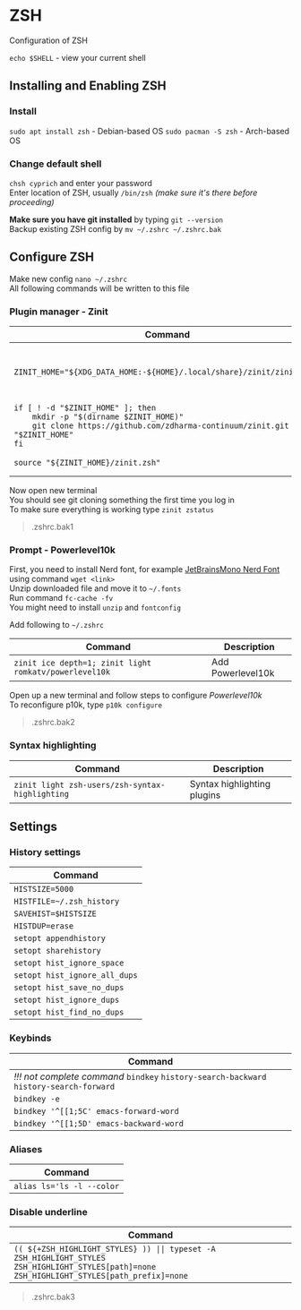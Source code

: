 # ZSH
Configuration of ZSH  

`echo $SHELL` - view your current shell

## Installing and Enabling ZSH
### Install 
`sudo apt install zsh` - Debian-based OS
`sudo pacman -S zsh` - Arch-based OS 

### Change default shell 
`chsh cyprich` and enter your password  
Enter location of ZSH, usually `/bin/zsh` *(make sure it's there before proceeding)*  

**Make sure you have git installed** by typing `git --version`  
Backup existing ZSH config by `mv ~/.zshrc ~/.zshrc.bak`  

## Configure ZSH
Make new config `nano ~/.zshrc`  
All following commands will be written to this file  

### Plugin manager - Zinit

| Command                                                                                                                                                               | Description                                          |
| --------------------------------------------------------------------------------------------------------------------------------------------------------------------- | ---------------------------------------------------- |
| `ZINIT_HOME="${XDG_DATA_HOME:-${HOME}/.local/share}/zinit/zinit.git"`<br>                                                                                             | Set the directory we want to store Zinit and plugins |
| `if [ ! -d "$ZINIT_HOME" ]; then` <br>`    mkdir -p "$(dirname $ZINIT_HOME)"`<br>`    git clone https://github.com/zdharma-continuum/zinit.git "$ZINIT_HOME"`<br>`fi` | Download Zinit, if it's not there yet                |
| `source "${ZINIT_HOME}/zinit.zsh"`                                                                                                                                    | Source/Load Zinit                                    |
Now open new terminal  
You should see git cloning something the first time you log in  
To make sure everything is working type `zinit zstatus`  

> .zshrc.bak1

### Prompt - Powerlevel10k
First, you need to install Nerd font, for example [JetBrainsMono Nerd Font](https://github.com/ryanoasis/nerd-fonts/releases/download/v3.2.1/JetBrainsMono.zip) using command `wget <link>`  
Unzip downloaded file and move it to `~/.fonts`  
Run command `fc-cache -fv`  
You might need to install `unzip` and `fontconfig` 

Add following to `~/.zshrc`

| Command                                                | Description       |
| ------------------------------------------------------ | ----------------- |
| `zinit ice depth=1; zinit light romkatv/powerlevel10k` | Add Powerlevel10k |
Open up a new terminal and follow steps to configure *Powerlevel10k*  
To reconfigure p10k, type `p10k configure`   

> .zshrc.bak2

### Syntax highlighting

| Command                                         | Description                 |
| ----------------------------------------------- | --------------------------- |
| `zinit light zsh-users/zsh-syntax-highlighting` | Syntax highlighting plugins |

## Settings
### History settings

| Command                       |
| ----------------------------- |
| `HISTSIZE=5000`               |
| `HISTFILE=~/.zsh_history`     |
| `SAVEHIST=$HISTSIZE`          |
| `HISTDUP=erase`               |
| `setopt appendhistory`        |
| `setopt sharehistory`         |
| `setopt hist_ignore_space`    |
| `setopt hist_ignore_all_dups` |
| `setopt hist_save_no_dups`    |
| `setopt hist_ignore_dups`     |
| `setopt hist_find_no_dups`    |

### Keybinds

| Command                                                                                 |
| --------------------------------------------------------------------------------------- |
| *!!! not complete command* `bindkey` `history-search-backward` `history-search-forward` |
| `bindkey -e`                                                                            |
| ```bindkey '^[[1;5C' emacs-forward-word```                                              |
| ```bindkey '^[[1;5D' emacs-backward-word```                                             |

### Aliases

| Command                   |
| ------------------------- |
| `alias ls='ls -l --color` |
### Disable underline

| Command                                                                                                                                                    |
| ---------------------------------------------------------------------------------------------------------------------------------------------------------- |
| ```(( ${+ZSH_HIGHLIGHT_STYLES} )) \|\| typeset -A ZSH_HIGHLIGHT_STYLES```<br>`ZSH_HIGHLIGHT_STYLES[path]=none`<br>`ZSH_HIGHLIGHT_STYLES[path_prefix]=none` |
> .zshrc.bak3